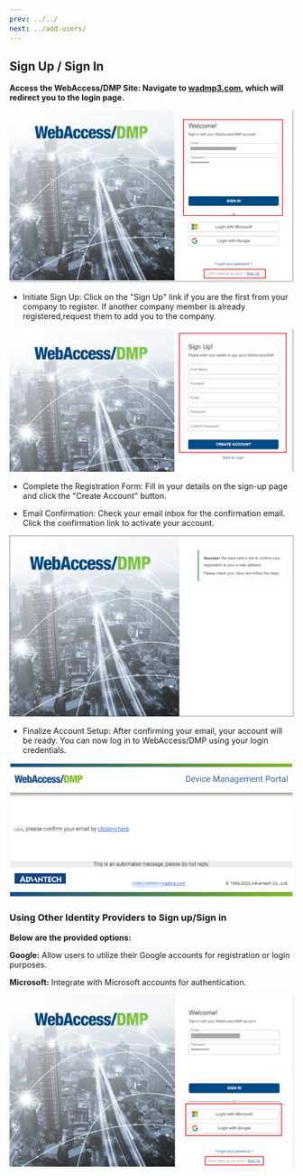 ```yaml
---
prev: ../../
next: ../add-users/
---
```


## Sign Up / Sign In

**Access the WebAccess/DMP Site: Navigate to [wadmp3.com](https://wadmp3.com), which will redirect you to the login page.**

![Login Page](../../images/LogIn.png)

- Initiate Sign Up:
  Click on the "Sign Up" link if you are the first from your company to register. If another company member is already registered,request them to add you to the company.

![Sign Up Page](../../images/SignUp.png)

- Complete the Registration Form:
  Fill in your details on the sign-up page and click the "Create Account" button.

- Email Confirmation:
  Check your email inbox for the confirmation email. Click the confirmation link to activate your account.

![Email Confirmation](../../images/EmailConfirm.png)

- Finalize Account Setup:
  After confirming your email, your account will be ready. You can now log in to WebAccess/DMP using your login credentials.

![Email Click](../../images/emailconfirm2.png)

### Using Other Identity Providers to Sign up/Sign in

**Below are the provided options:**

**Google:** Allow users to utilize their Google accounts for registration or login purposes.

**Microsoft:** Integrate with Microsoft accounts for authentication.

![providers options](../../images/providers.png)
